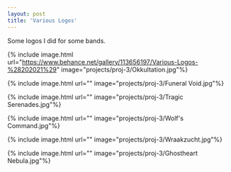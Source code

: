 ```yaml
---
layout: post
title: 'Various Logos'
---
```


Some logos I did for some bands.

{% include image.html url="https://www.behance.net/gallery/113656197/Various-Logos-%28202021%29" image="projects/proj-3/Okkultation.jpg"%}

{% include image.html url="" image="projects/proj-3/Funeral Void.jpg"%}

{% include image.html url="" image="projects/proj-3/Tragic Serenades.jpg"%}

{% include image.html url="" image="projects/proj-3/Wolf's Command.jpg"%}

{% include image.html url="" image="projects/proj-3/Wraakzucht.jpg"%}

{% include image.html url="" image="projects/proj-3/Ghostheart Nebula.jpg"%}

